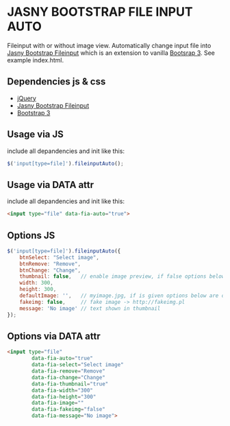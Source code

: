 # JASNY BOOTSTRAP FILE INPUT AUTO

Fileinput with or without image view. Automatically change input file into [Jasny Bootstrap Fileinput](http://www.jasny.net/bootstrap/javascript/#fileinput) which is an extension to vanilla [Bootsrap 3](http://getbootstrap.com/). See example index.html.

Dependencies js & css
----------
 * [jQuery](http://jquery.com/)
 * [Jasny Bootstrap Fileinput](http://www.jasny.net/bootstrap/customize/)
 * [Bootstrap 3](http://getbootstrap.com/customize/)

Usage via JS
----------
include all depandencies and init like this:
```js
$('input[type=file]').fileinputAuto();
```

Usage via DATA attr
----------
include all depandencies and init like this:
```html
<input type="file" data-fia-auto="true">
```

Options JS
----------
```js
$('input[type=file]').fileinputAuto({
	btnSelect: "Select image",
	btnRemove: "Remove",
	btnChange: "Change",
	thumbnail: false,	// enable image preview, if false options below are omitted
	width: 300,
	height: 300,
	defaultImage: '',	// myimage.jpg, if is given options below are omitted
	fakeimg: false,		// fake image -> http://fakeimg.pl	
	message: 'No image'	// text shown in thumbnail
});
```

Options via DATA attr
----------
```html
<input type="file" 
		data-fia-auto="true" 
		data-fia-select="Select image" 
		data-fia-remove="Remove" 
		data-fia-change="Change" 
		data-fia-thumbnail="true"
		data-fia-width="300" 
		data-fia-height="300" 
		data-fia-image=""
		data-fia-fakeimg="false"
		data-fia-message="No image">
```